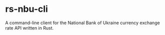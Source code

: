 # rs-nbu-cli
A command-line client for the National Bank of Ukraine currency exchange rate API written in Rust.
